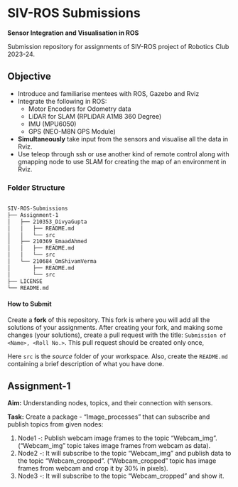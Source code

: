 # SIV-ROS Submissions
**Sensor Integration and Visualisation in ROS**

Submission repository for assignments of SIV-ROS project of Robotics Club 2023-24.

## Objective

- Introduce and familiarise mentees with ROS, Gazebo and Rviz
- Integrate the following in ROS:
  - Motor Encoders for Odometry data
  - LiDAR for SLAM (RPLiDAR A1M8 360 Degree)
  - IMU (MPU6050)
  - GPS (NEO-M8N GPS Module)
- **Simultaneously** take input from the sensors and visualise all the data in Rviz.
- Use teleop through ssh or use another kind of remote control along with gmapping node to use SLAM for creating the map of an environment in Rviz.

### Folder Structure

```bash

SIV-ROS-Submissions
├── Assignment-1
│   ├── 210353_DivyaGupta
│   │   ├── README.md
│   │   └── src
│   ├── 210369_EmaadAhmed
│   │   ├── README.md
│   │   └── src
│   └── 210684_OmShivamVerma
│       ├── README.md
│       └── src
├── LICENSE
└── README.md

```

#### How to Submit

Create a **fork** of this repository. This fork is where you will add all the solutions of your assignments. After creating your fork, and making some changes (your solutions), create a pull request with the title: ```Submission of <Name>, <Roll No.>```. This pull request should be created only once, 

Here ```src``` is the _source_ folder of your workspace. Also, create the ```README.md``` containing a brief description of what you have done.

## Assignment-1

**Aim:** Understanding nodes, topics, and their connection with sensors.

**Task:**
Create a package - “Image_processes” that can subscribe and publish topics from given nodes:
1. Node1 -: Publish webcam image frames to the topic “Webcam_img”. (“Webcam_img” topic takes image frames from webcam as data).
2. Node2 -: It will subscribe to the topic “Webcam_img” and publish data to the topic “Webcam_cropped”. (“Webcam_cropped” topic has image frames from webcam and crop  it by 30% in pixels).
3. Node3 -: It will subscribe to the topic “Webcam_cropped” and show it.

